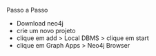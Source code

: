 Passo a Passo

* Download neo4j
* crie um novo projeto
* clique em add > Local DBMS > clique em start
* clique em Graph Apps > Neo4j Browser
